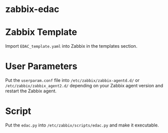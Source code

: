 # zabbix-edac

# Zabbix Template

Import `EDAC_template.yaml` into Zabbix in the templates section.

# User Parameters

Put the `userparam.conf` file into `/etc/zabbix/zabbix-agentd.d/` or `/etc/zabbix/zabbix_agent2.d/` depending on your Zabbix agent version and restart the Zabbix agent.

# Script

Put the `edac.py` into `/etc/zabbix/scripts/edac.py` and make it executable.

